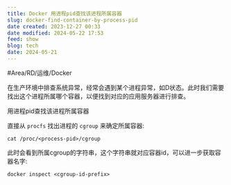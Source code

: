 ```yaml
---
title: Docker 用进程pid查找该进程所属容器
slug: docker-find-container-by-process-pid
date created: 2023-12-27 00:33
date modified: 2024-05-22 17:53
feed: show
blog: tech
date: 2024-05-21
---
```

#Area/RD/运维/Docker  

在生产环境中排查系统异常，经常会遇到某个进程异常，如D状态。此时我们需要找出这个进程所属哪个容器，以便找到对应的应用服务器进行排查。

用进程pid查找该进程所属容器

直接从 `procfs` 找出进程的 `cgroup` 来确定所属容器:

```
cat /proc/<process-pid>/cgroup
```

此时会看到所属cgroup的字符串，这个字符串就对应容器id，可以进一步获取容器名字:

```
docker inspect <cgroup-id-prefix>
```
